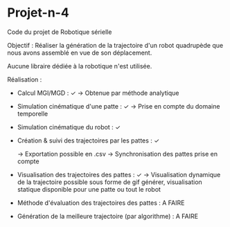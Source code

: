 # Projet-n-4
Code du projet de Robotique sérielle

Objectif : Réaliser la génération de la trajectoire d'un robot quadrupède que nous avons assemblé en vue de son déplacement.

Aucune libraire dédiée à la robotique n'est utilisée.

Réalisation : 
- Calcul MGI/MGD : ✓
    -> Obtenue par méthode analytique

- Simulation cinématique d'une patte : ✓
    -> Prise en compte du domaine temporelle

- Simulation cinématique du robot : ✓

  
- Création & suivi des trajectoires par les pattes : ✓

    -> Exportation possible en .csv
    -> Synchronisation des pattes prise en compte

- Visualisation des trajectoires des pattes : ✓
    -> Visualisation dynamique de la trajectoire possible sous forme de gif générer, visualisation statique disponible pour une patte ou tout le robot

- Méthode d'évaluation des trajectoires des pattes : A FAIRE
  
- Génération de la meilleure trajectoire (par algorithme) : A FAIRE
